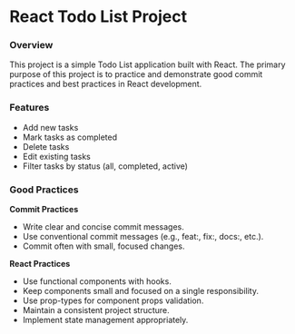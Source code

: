 # React Todo List Project

### Overview

This project is a simple Todo List application built with React. The primary purpose of this project is to practice and demonstrate good 
commit practices and best practices in React development.

### Features

* Add new tasks
* Mark tasks as completed
* Delete tasks
* Edit existing tasks
* Filter tasks by status (all, completed, active)

### Good Practices

**Commit Practices**

* Write clear and concise commit messages.
* Use conventional commit messages (e.g., feat:, fix:, docs:, etc.).
* Commit often with small, focused changes.

**React Practices**

* Use functional components with hooks.
* Keep components small and focused on a single responsibility.
* Use prop-types for component props validation.
* Maintain a consistent project structure.
* Implement state management appropriately.